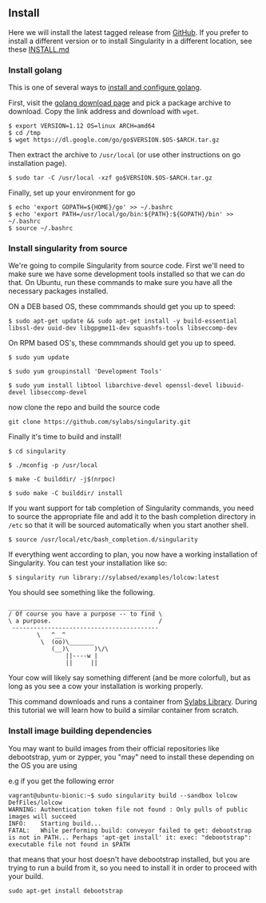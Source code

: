 ## Install

Here we will install the latest tagged release from [GitHub](https://github.com/singularityware/singularity). If you prefer to install a different version or to install Singularity in a different location, see these [INSTALL.md](https://github.com/sylabs/singularity/blob/master/INSTALL.md)

### Install golang
This is one of several ways to [install and configure golang](https://golang.org/doc/install).

First, visit the [golang download page](https://golang.org/dl/) and pick a
package archive to download.  Copy the link address and download with `wget`.

```
$ export VERSION=1.12 OS=linux ARCH=amd64
$ cd /tmp
$ wget https://dl.google.com/go/go$VERSION.$OS-$ARCH.tar.gz
```

Then extract the archive to `/usr/local` (or use other instructions on go
installation page).

```
$ sudo tar -C /usr/local -xzf go$VERSION.$OS-$ARCH.tar.gz
```

Finally, set up your environment for go

```
$ echo 'export GOPATH=${HOME}/go' >> ~/.bashrc
$ echo 'export PATH=/usr/local/go/bin:${PATH}:${GOPATH}/bin' >> ~/.bashrc
$ source ~/.bashrc
```
### Install singularity from source

We're going to compile Singularity from source code.  First we'll need to make sure we have some development tools installed so that we can do that.  On Ubuntu, run these commands to make sure you have all the necessary packages installed.

ON a DEB based OS, these commmands should get you up to speed:

```
$ sudo apt-get update && sudo apt-get install -y build-essential libssl-dev uuid-dev libgpgme11-dev squashfs-tools libseccomp-dev
```

On RPM based OS's, these commmands should get you up to speed.

```
$ sudo yum update

$ sudo yum groupinstall 'Development Tools'

$ sudo yum install libtool libarchive-devel openssl-devel libuuid-devel libseccomp-devel
```

now clone the repo and build the source code

```
git clone https://github.com/sylabs/singularity.git
```

Finally it's time to build and install!

```
$ cd singularity

$ ./mconfig -p /usr/local

$ make -C builddir/ -j$(nrpoc)

$ sudo make -C builddir/ install
```

If you want support for tab completion of Singularity commands, you need to source the appropriate file and add it to the bash completion directory in `/etc` so that it will be sourced automatically when you start another shell.

```
$ source /usr/local/etc/bash_completion.d/singularity
```

If everything went according to plan, you now have a working installation of Singularity.  You can test your installation like so:

```
$ singularity run library://sylabsed/examples/lolcow:latest
```

You should see something like the following.

```
_________________________________________
/ Of course you have a purpose -- to find \
\ a purpose.                              /
 -----------------------------------------
        \   ^__^
         \  (oo)\_______
            (__)\       )\/\
                ||----w |
                ||     ||
```

Your cow will likely say something different (and be more colorful), but as long as you see a cow your installation is working properly.

This command downloads and runs a container from [Sylabs Library](https://cloud.sylabs.io/library/_container/5b9e91c694feb900016ea40b).  During this tutorial we will learn how to build a similar container from scratch.

### Install image building dependencies
You may want to build images from their official repositories like debootstrap, yum or zypper, you "may" need to install these depending on the OS you are using

e.g
if you get the following error
```
vagrant@ubuntu-bionic:~$ sudo singularity build --sandbox lolcow DefFiles/lolcow
WARNING: Authentication token file not found : Only pulls of public images will succeed
INFO:    Starting build...
FATAL:   While performing build: conveyor failed to get: debootstrap is not in PATH... Perhaps 'apt-get install' it: exec: "debootstrap": executable file not found in $PATH
```

that means that your host doesn't have debootstrap installed, but you are trying to run a build from it, so you need to install it in order to proceed with your build.

```
sudo apt-get install debootstrap
```
